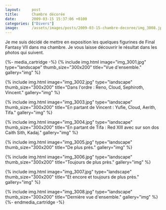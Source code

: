 ```yaml
---
layout:     post
title:      Chambre décorée
date:       2009-03-15 15:37:06 +0100
categories: ["Divers"]
image:      /assets/images/posts/2009-03-15-chambre-decoree/img_3008.jpg
---
```


Je me suis décidé de mettre en exposition les quelques figurines de Final Fantasy VII dans ma chambre. Je vous
laisse découvrir le résultat dans les photos qui suivent.

<!--more-->

{%- media_cartridge -%}
{% include img.html
    image="img_3001.jpg"
    type="landscape"
    thumb_size="300x200"
    title="Vue d'ensemble."
    gallery="img"
%}

{% include img.html
    image="img_3002.jpg"
    type="landscape"
    thumb_size="300x200"
    title="Dans l'ordre : Reno, Cloud, Sephiroth, Vincent."
    gallery="img"
%}

{% include img.html
    image="img_3003.jpg"
    type="landscape"
    thumb_size="300x200"
    title="En partant de Vincent : Yufie, Cloud, Aerith, Tifa."
    gallery="img"
%}

{% include img.html
    image="img_3004.jpg"
    type="landscape"
    thumb_size="300x200"
    title="En partant de Tifa : Red XIII avec sur son dos Caith Sith, Kadaj."
    gallery="img"
%}

{% include img.html
    image="img_3005.jpg"
    type="landscape"
    thumb_size="300x200"
    title="De plus près."
    gallery="img"
%}

{% include img.html
    image="img_3006.jpg"
    type="landscape"
    thumb_size="300x200"
    title="Toujours de plus près."
    gallery="img"
%}

{% include img.html
    image="img_3007.jpg"
    type="landscape"
    thumb_size="300x200"
    title="Et encore et toujours de plus près."
    gallery="img"
%}

{% include img.html
    image="img_3008.jpg"
    type="landscape"
    thumb_size="300x200"
    title="Dernière vue d'ensemble."
    gallery="img"
%}
{%- endmedia_cartridge -%}
